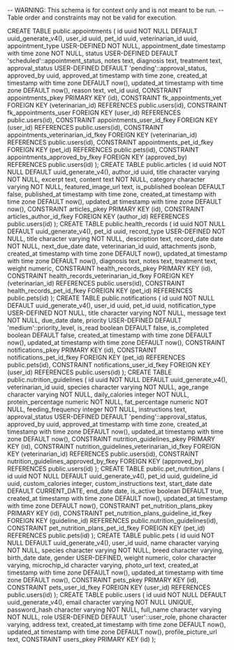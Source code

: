 -- WARNING: This schema is for context only and is not meant to be run.
-- Table order and constraints may not be valid for execution.

CREATE TABLE public.appointments (
  id uuid NOT NULL DEFAULT uuid_generate_v4(),
  user_id uuid,
  pet_id uuid,
  veterinarian_id uuid,
  appointment_type USER-DEFINED NOT NULL,
  appointment_date timestamp with time zone NOT NULL,
  status USER-DEFINED DEFAULT 'scheduled'::appointment_status,
  notes text,
  diagnosis text,
  treatment text,
  approval_status USER-DEFINED DEFAULT 'pending'::approval_status,
  approved_by uuid,
  approved_at timestamp with time zone,
  created_at timestamp with time zone DEFAULT now(),
  updated_at timestamp with time zone DEFAULT now(),
  reason text,
  vet_id uuid,
  CONSTRAINT appointments_pkey PRIMARY KEY (id),
  CONSTRAINT fk_appointments_vet FOREIGN KEY (veterinarian_id) REFERENCES public.users(id),
  CONSTRAINT fk_appointments_user FOREIGN KEY (user_id) REFERENCES public.users(id),
  CONSTRAINT appointments_user_id_fkey FOREIGN KEY (user_id) REFERENCES public.users(id),
  CONSTRAINT appointments_veterinarian_id_fkey FOREIGN KEY (veterinarian_id) REFERENCES public.users(id),
  CONSTRAINT appointments_pet_id_fkey FOREIGN KEY (pet_id) REFERENCES public.pets(id),
  CONSTRAINT appointments_approved_by_fkey FOREIGN KEY (approved_by) REFERENCES public.users(id)
);
CREATE TABLE public.articles (
  id uuid NOT NULL DEFAULT uuid_generate_v4(),
  author_id uuid,
  title character varying NOT NULL,
  excerpt text,
  content text NOT NULL,
  category character varying NOT NULL,
  featured_image_url text,
  is_published boolean DEFAULT false,
  published_at timestamp with time zone,
  created_at timestamp with time zone DEFAULT now(),
  updated_at timestamp with time zone DEFAULT now(),
  CONSTRAINT articles_pkey PRIMARY KEY (id),
  CONSTRAINT articles_author_id_fkey FOREIGN KEY (author_id) REFERENCES public.users(id)
);
CREATE TABLE public.health_records (
  id uuid NOT NULL DEFAULT uuid_generate_v4(),
  pet_id uuid,
  record_type USER-DEFINED NOT NULL,
  title character varying NOT NULL,
  description text,
  record_date date NOT NULL,
  next_due_date date,
  veterinarian_id uuid,
  attachments jsonb,
  created_at timestamp with time zone DEFAULT now(),
  updated_at timestamp with time zone DEFAULT now(),
  diagnosis text,
  notes text,
  treatment text,
  weight numeric,
  CONSTRAINT health_records_pkey PRIMARY KEY (id),
  CONSTRAINT health_records_veterinarian_id_fkey FOREIGN KEY (veterinarian_id) REFERENCES public.users(id),
  CONSTRAINT health_records_pet_id_fkey FOREIGN KEY (pet_id) REFERENCES public.pets(id)
);
CREATE TABLE public.notifications (
  id uuid NOT NULL DEFAULT uuid_generate_v4(),
  user_id uuid,
  pet_id uuid,
  notification_type USER-DEFINED NOT NULL,
  title character varying NOT NULL,
  message text NOT NULL,
  due_date date,
  priority USER-DEFINED DEFAULT 'medium'::priority_level,
  is_read boolean DEFAULT false,
  is_completed boolean DEFAULT false,
  created_at timestamp with time zone DEFAULT now(),
  updated_at timestamp with time zone DEFAULT now(),
  CONSTRAINT notifications_pkey PRIMARY KEY (id),
  CONSTRAINT notifications_pet_id_fkey FOREIGN KEY (pet_id) REFERENCES public.pets(id),
  CONSTRAINT notifications_user_id_fkey FOREIGN KEY (user_id) REFERENCES public.users(id)
);
CREATE TABLE public.nutrition_guidelines (
  id uuid NOT NULL DEFAULT uuid_generate_v4(),
  veterinarian_id uuid,
  species character varying NOT NULL,
  age_range character varying NOT NULL,
  daily_calories integer NOT NULL,
  protein_percentage numeric NOT NULL,
  fat_percentage numeric NOT NULL,
  feeding_frequency integer NOT NULL,
  instructions text,
  approval_status USER-DEFINED DEFAULT 'pending'::approval_status,
  approved_by uuid,
  approved_at timestamp with time zone,
  created_at timestamp with time zone DEFAULT now(),
  updated_at timestamp with time zone DEFAULT now(),
  CONSTRAINT nutrition_guidelines_pkey PRIMARY KEY (id),
  CONSTRAINT nutrition_guidelines_veterinarian_id_fkey FOREIGN KEY (veterinarian_id) REFERENCES public.users(id),
  CONSTRAINT nutrition_guidelines_approved_by_fkey FOREIGN KEY (approved_by) REFERENCES public.users(id)
);
CREATE TABLE public.pet_nutrition_plans (
  id uuid NOT NULL DEFAULT uuid_generate_v4(),
  pet_id uuid,
  guideline_id uuid,
  custom_calories integer,
  custom_instructions text,
  start_date date DEFAULT CURRENT_DATE,
  end_date date,
  is_active boolean DEFAULT true,
  created_at timestamp with time zone DEFAULT now(),
  updated_at timestamp with time zone DEFAULT now(),
  CONSTRAINT pet_nutrition_plans_pkey PRIMARY KEY (id),
  CONSTRAINT pet_nutrition_plans_guideline_id_fkey FOREIGN KEY (guideline_id) REFERENCES public.nutrition_guidelines(id),
  CONSTRAINT pet_nutrition_plans_pet_id_fkey FOREIGN KEY (pet_id) REFERENCES public.pets(id)
);
CREATE TABLE public.pets (
  id uuid NOT NULL DEFAULT uuid_generate_v4(),
  user_id uuid,
  name character varying NOT NULL,
  species character varying NOT NULL,
  breed character varying,
  birth_date date,
  gender USER-DEFINED,
  weight numeric,
  color character varying,
  microchip_id character varying,
  photo_url text,
  created_at timestamp with time zone DEFAULT now(),
  updated_at timestamp with time zone DEFAULT now(),
  CONSTRAINT pets_pkey PRIMARY KEY (id),
  CONSTRAINT pets_user_id_fkey FOREIGN KEY (user_id) REFERENCES public.users(id)
);
CREATE TABLE public.users (
  id uuid NOT NULL DEFAULT uuid_generate_v4(),
  email character varying NOT NULL UNIQUE,
  password_hash character varying NOT NULL,
  full_name character varying NOT NULL,
  role USER-DEFINED DEFAULT 'user'::user_role,
  phone character varying,
  address text,
  created_at timestamp with time zone DEFAULT now(),
  updated_at timestamp with time zone DEFAULT now(),
  profile_picture_url text,
  CONSTRAINT users_pkey PRIMARY KEY (id)
);